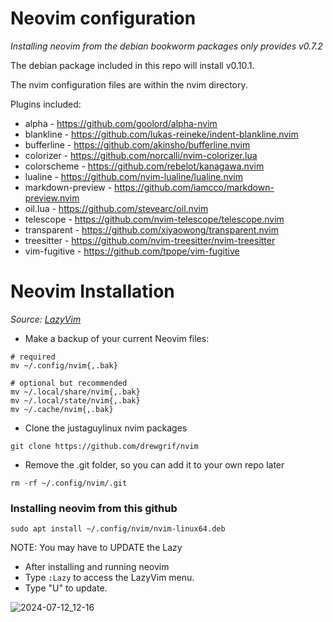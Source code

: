 # Neovim configuration

_Installing neovim from the debian bookworm packages only provides v0.7.2_

The debian package included in this repo will install v0.10.1.

The nvim configuration files are within the nvim directory.

Plugins included:

* alpha - https://github.com/goolord/alpha-nvim
* blankline - https://github.com/lukas-reineke/indent-blankline.nvim
* bufferline - https://github.com/akinsho/bufferline.nvim
* colorizer - https://github.com/norcalli/nvim-colorizer.lua
* colorscheme - https://github.com/rebelot/kanagawa.nvim
* lualine - https://github.com/nvim-lualine/lualine.nvim
* markdown-preview - https://github.com/iamcco/markdown-preview.nvim
* oil.lua - https://github.com/stevearc/oil.nvim
* telescope - https://github.com/nvim-telescope/telescope.nvim
* transparent - https://github.com/xiyaowong/transparent.nvim
* treesitter - https://github.com/nvim-treesitter/nvim-treesitter
* vim-fugitive - https://github.com/tpope/vim-fugitive


# Neovim Installation

_Source:  [LazyVim](https://www.lazyvim.org/installation 'LazyVim')_

* Make a backup of your current Neovim files:

```
# required
mv ~/.config/nvim{,.bak}

# optional but recommended
mv ~/.local/share/nvim{,.bak}
mv ~/.local/state/nvim{,.bak}
mv ~/.cache/nvim{,.bak}
```

* Clone the justaguylinux nvim packages

```
git clone https://github.com/drewgrif/nvim
```

* Remove the .git folder, so you can add it to your own repo later

```
rm -rf ~/.config/nvim/.git
```

### Installing neovim from this github

```
sudo apt install ~/.config/nvim/nvim-linux64.deb
```

NOTE:  You may have to UPDATE the Lazy

* After installing and running neovim
* Type ```:Lazy``` to access the LazyVim menu.  
* Type "U" to update.

![2024-07-12_12-16](https://github.com/user-attachments/assets/c77446d4-e3bf-44e9-a7fc-5e4a6d99b4af)
